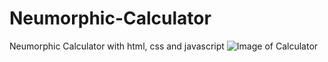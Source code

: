 # Neumorphic-Calculator
Neumorphic Calculator with html, css and javascript
![Image of Calculator](https://octodex.github.com/images/yaktocat.png)